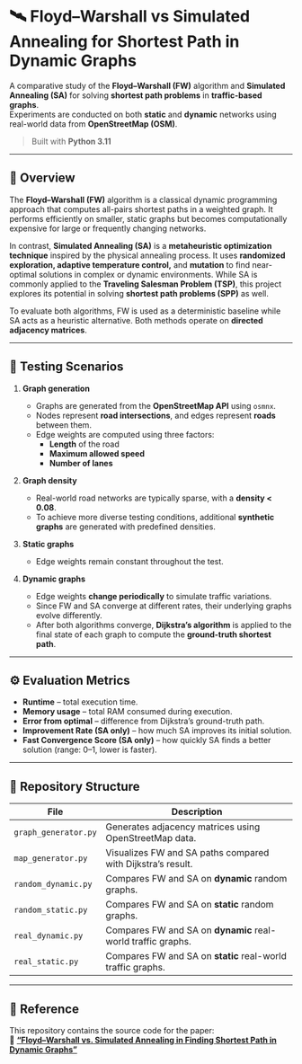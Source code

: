 # 🛰️ Floyd–Warshall vs Simulated Annealing for Shortest Path in Dynamic Graphs

A comparative study of the **Floyd–Warshall (FW)** algorithm and **Simulated Annealing (SA)** for solving **shortest path problems** in **traffic-based graphs**.  
Experiments are conducted on both **static** and **dynamic** networks using real-world data from **OpenStreetMap (OSM)**.

> Built with **Python 3.11**

---

## 📘 Overview

The **Floyd–Warshall (FW)** algorithm is a classical dynamic programming approach that computes all-pairs shortest paths in a weighted graph. It performs efficiently on smaller, static graphs but becomes computationally expensive for large or frequently changing networks.

In contrast, **Simulated Annealing (SA)** is a **metaheuristic optimization technique** inspired by the physical annealing process. It uses **randomized exploration, adaptive temperature control,** and **mutation** to find near-optimal solutions in complex or dynamic environments. While SA is commonly applied to the **Traveling Salesman Problem (TSP)**, this project explores its potential in solving **shortest path problems (SPP)** as well.

To evaluate both algorithms, FW is used as a deterministic baseline while SA acts as a heuristic alternative. Both methods operate on **directed adjacency matrices**.

---

## 🧩 Testing Scenarios

1. **Graph generation**  
   - Graphs are generated from the **OpenStreetMap API** using `osmnx`.  
   - Nodes represent **road intersections**, and edges represent **roads** between them.  
   - Edge weights are computed using three factors:  
     - **Length** of the road  
     - **Maximum allowed speed**  
     - **Number of lanes**

2. **Graph density**  
   - Real-world road networks are typically sparse, with a **density < 0.08**.  
   - To achieve more diverse testing conditions, additional **synthetic graphs** are generated with predefined densities.

3. **Static graphs**  
   - Edge weights remain constant throughout the test.

4. **Dynamic graphs**  
   - Edge weights **change periodically** to simulate traffic variations.  
   - Since FW and SA converge at different rates, their underlying graphs evolve differently.  
   - After both algorithms converge, **Dijkstra’s algorithm** is applied to the final state of each graph to compute the **ground-truth shortest path**.

---

## ⚙️ Evaluation Metrics

- **Runtime** – total execution time.  
- **Memory usage** – total RAM consumed during execution.  
- **Error from optimal** – difference from Dijkstra’s ground-truth path.  
- **Improvement Rate (SA only)** – how much SA improves its initial solution.  
- **Fast Convergence Score (SA only)** – how quickly SA finds a better solution (range: 0–1, lower is faster).

---

## 📂 Repository Structure

| File | Description |
|------|--------------|
| `graph_generator.py` | Generates adjacency matrices using OpenStreetMap data. |
| `map_generator.py` | Visualizes FW and SA paths compared with Dijkstra’s result. |
| `random_dynamic.py` | Compares FW and SA on **dynamic** random graphs. |
| `random_static.py` | Compares FW and SA on **static** random graphs. |
| `real_dynamic.py` | Compares FW and SA on **dynamic** real-world traffic graphs. |
| `real_static.py` | Compares FW and SA on **static** real-world traffic graphs. |

---

## 📄 Reference

This repository contains the source code for the paper:  
📘 [**“Floyd–Warshall vs. Simulated Annealing in Finding Shortest Path in Dynamic Graphs”**](https://ieeexplore.ieee.org/abstract/document/11121623)
